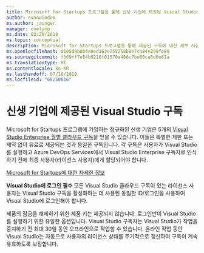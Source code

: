 ```yaml
---
title: Microsoft for Startups 프로그램을 통해 신생 기업에 제공된 Visual Studio 구독
author: evanwindom
ms.author: jaunger
manager: evelynp
ms.date: 03/20/2018
ms.topic: conceptual
description: Microsoft for Startups 프로그램을 통해 제공된 구독에 대한 세부 사항입니다.
ms.openlocfilehash: 0105d9b8b4a9ed363e755258b8e7ca84e299fe88
ms.sourcegitcommit: f369ff7e84b0216f01570a486c7be80ca6d0e61a
ms.translationtype: HT
ms.contentlocale: ko-KR
ms.lasthandoff: 07/16/2019
ms.locfileid: "68250616"
---
```

# <a name="visual-studio-subscriptions-offered-to-startups"></a>신생 기업에 제공된 Visual Studio 구독
Microsoft for Startups 프로그램에 가입하는 정규화된 신생 기업은 5개의 [Visual Studio Enterprise 월별 클라우드 구독](https://visualstudio.microsoft.com/vs/pricing/)을 얻을 수 있습니다. 이들은 특별한 제한 또는 제약 없이 유료로 제공되는 것과 동일한 구독입니다. 각 구독은 사용자가 Visual Studio를 실행하고 Azure DevOps Services에서 Visual Studio Enterprise 구독자로 인식하기 전에 최종 사용자(라이선스 사용자)에게 할당되어야 합니다.

[Microsoft for Startups에 대한 자세한 정보](https://startups.microsoft.com)

**Visual Studio에 로그인 필수** 모든 Visual Studio 클라우드 구독이 있는 라이선스 사용자는 Visual Studio 구독을 활성화하는 데 사용된 동일한 ID/로그인을 사용하여 Visual Studio에 로그인해야 합니다.

제품의 잠금을 해제하기 위한 제품 키는 제공되지 않습니다. 로그인만이 Visual Studio를 실행하기 위한 유일한 옵션입니다. Visual Studio 구독자는 Visual Studio가 작업을 중지하기 전 최대 30일 동안 오프라인으로 작업할 수 있습니다. 온라인 작업 동안 Visual Studio는 자동으로 사용자의 라이선스 상태를 주기적으로 갱신하여 구독이 계속 유효하도록 보장합니다.
